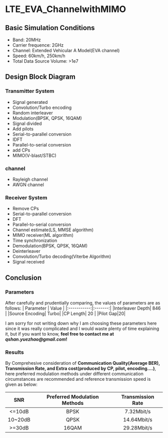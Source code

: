 # LTE_EVA_ChannelwithMIMO
## Basic Simulation Conditions
- Band: 20MHz
- Carrier frequence: 2GHz
- Channel: Extended Vehicular A Model(EVA channel)
- Speed: 60km/h, 250km/h
- Total Data Source Volume: >1e7

## Design Block Diagram
### Transmitter System
- Signal generated
- Convolution/Turbo encoding
- Random interleaver
- Modulation(BPSK, QPSK, 16QAM)
- Signal divided
- Add pilots
- Serial-to-parallel conversion
- IDFT
- Parallel-to-serial conversion
- add CPs
- MIMO(V-blast/STBC)

### channel
- Rayleigh channel
- AWGN channel

### Receiver System
- Remove CPs
- Serial-to-parallel conversion
- DFT
- Parallel-to-serial conversion
- Channel estimate(LS, MMSE algorithm)
- MIMO receiver(ML algorithm)
- Time synchronization
- Demodulation(BPSK, QPSK, 16QAM)
- Deinterleaver
- Convolution/Turbo decoding(Viterbe Algorithm)
- Signal received

## Conclusion
### Parameters
After carefully and prudentially comparing, the values of parameters are as follows:
| Parameter | Value |
|:-----------:|:-------:|
|Interleaver Depth| 846 |
|Source Encoding| Turbo|
|CP Length| 20 |
|Pilot Gap|20|

I am sorry for not writing down why I am choosing these parameters here since it was really complicated and I would waste plenty of time explaining it, but if you want to know, **feel free to contact me at _qshan.yuezhao@gmail.com_!**

### Results
By Comprehesive consideration of **Communication Quality(Average BER), Transmission Rate, and Extra cost(produced by CP, pilot, encoding....)**, here preferred modulation methods under different communication circumstances are recommended and reference transmission speed is given as below:

|SNR|Preferred Modulation Methods|Transmission Rate|
|:-:|:--------------------------:|:---------------:|
|<=10dB|BPSK|7.32Mbit/s|
|10~20dB|QPSK|14.64Mbit/s|
|>=30dB|16QAM|29.28Mbit/s|

